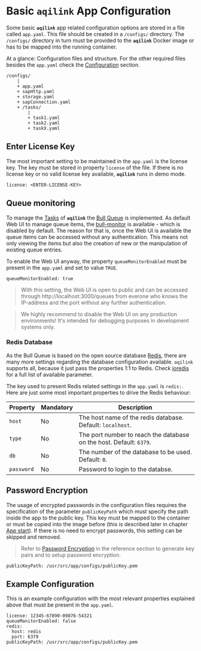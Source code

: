 # Basic `aqilink` App Configuration
Some basic **`aqilink`** app related configuration options are stored in a file called `app.yaml`. This file should be created in a `/configs/` directory. The `/configs/` directory in turn must be provided to the **`aqilink`** Docker image or has to be mapped into the running container. 

At a glance: Configuration files and structure. For the other required files besides the `app.yaml` check the [Configuration](../configuration/) section.
```
/configs/
    |
    + app.yaml
    + sapHttp.yaml
    + storage.yaml
    + sapConnection.yaml        
    + /tasks/
        |
        + task1.yaml
        + task2.yaml
        + taskX.yaml
```


## Enter License Key
The most important setting to be maintained in the `app.yaml` is the license key. The key must be stored in property `license` of the file. If there is no license key or no valid license key available, **`aqilink`** runs in demo mode.

```
license: <ENTER-LICENSE-KEY>
```

## Queue monitoring
To manage the [Tasks](/configuration/aqishare/tasks.md) of **`aqilink`** the [Bull Queue](https://optimalbits.github.io/bull/) is implemented. As default Web UI to manage queue items, the [bull-monitor](https://github.com/s-r-x/bull-monitor) is available - which is disabled by default. The reason for that is, once the Web UI is available the queue items can be accessed without any authentication. This means not only viewing the items but also the creation of new or the manipulation of existing queue entries.

To enable the Web UI anyway, the property `queueMonitorEnabled` must be present in the `app.yaml` and set to value `TRUE`.

```
queueMonitorEnabled: true
```

> With this setting, the Web UI is open to public and can be accessed through http://localhost:3000/queues from everone who knows the IP-address and the port without any further authentication. 

> We highly recommend to disable the Web UI on any production environments! It's intended for debugging purposes in development systems only.

### Redis Database
As the Bull Queue is based on the open source database [Redis](https://redis.io), there are many more settings regarding the database configuration available. `aqilink` supports all, because it just pass the properties 1:1 to Redis. Check [ioredis](https://github.com/luin/ioredis/blob/v4/API.md) for a full list of available parameter.

The key used to present Redis related settings in the `app.yaml` is `redis:`.
Here are just some most important properties to drive the Redis behaviour:

| Property      | Mandatory | Description |
| ----------- | ----------- |----------- |
| ``host`` | No | The host name of the redis database. Default: `localhost`. | 
| ``type`` | No | The port number to reach the database on the host. Default: `6379`.   |  
| ``db`` | No | The number of the database to be used. Default: `0`.   |  
| ``password`` | No | Password to login to the databse.   |  

## Password Encryption
The usage of encrypted passwords in the configuration files requires the specification of the parameter `publicKeyPath` which must specify the path inside the app to the public key. This key must be mapped to the container or must be copied into the image before (this is described later in chapter [App start](/installation/app-start.md)). If there is no need to encrypt passwords, this setting can be skipped and removed.

> Refer to [Password Encryption](/reference/password-encryption.md) in the reference section to generate key pairs and to setup password encryption.

```
publicKeyPath: /usr/src/app/configs/publicKey.pem
```

## Example Configuration
This is an example configuration with the most relevant properties explained above that must be present in the `app.yaml`.

```
license: 12345-67890-09876-54321
queueMonitorEnabled: false
redis:
  host: redis
  port: 6379
publicKeyPath: /usr/src/app/configs/publicKey.pem
```